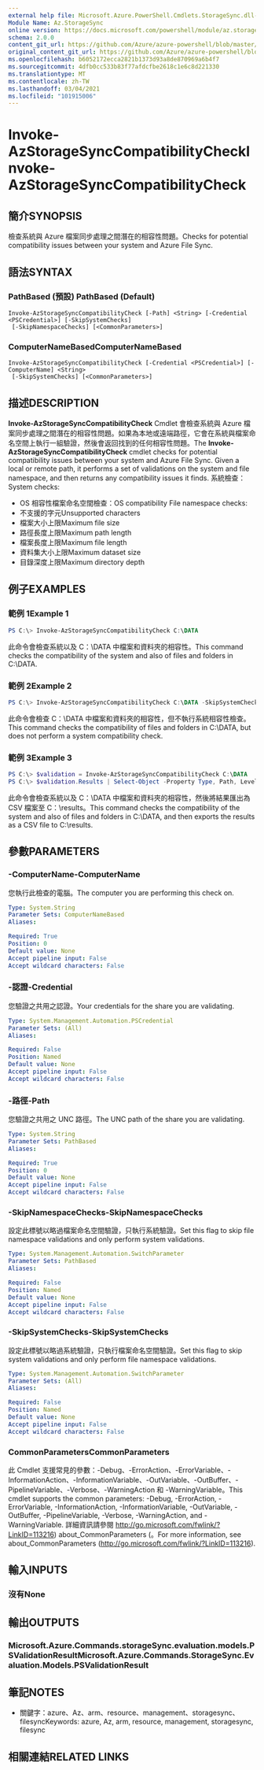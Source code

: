 ```yaml
---
external help file: Microsoft.Azure.PowerShell.Cmdlets.StorageSync.dll-Help.xml
Module Name: Az.StorageSync
online version: https://docs.microsoft.com/powershell/module/az.storagesync/invoke-azstoragesynccompatibilitycheck
schema: 2.0.0
content_git_url: https://github.com/Azure/azure-powershell/blob/master/src/StorageSync/StorageSync/help/Invoke-AzStorageSyncCompatibilityCheck.md
original_content_git_url: https://github.com/Azure/azure-powershell/blob/master/src/StorageSync/StorageSync/help/Invoke-AzStorageSyncCompatibilityCheck.md
ms.openlocfilehash: b6052172ecca2821b1373d93a8de870969a6b4f7
ms.sourcegitcommit: 4dfb0cc533b83f77afdcfbe2618c1e6c8d221330
ms.translationtype: MT
ms.contentlocale: zh-TW
ms.lasthandoff: 03/04/2021
ms.locfileid: "101915006"
---
```

# <span data-ttu-id="8755c-101">Invoke-AzStorageSyncCompatibilityCheck</span><span class="sxs-lookup"><span data-stu-id="8755c-101">Invoke-AzStorageSyncCompatibilityCheck</span></span>

## <span data-ttu-id="8755c-102">簡介</span><span class="sxs-lookup"><span data-stu-id="8755c-102">SYNOPSIS</span></span>
<span data-ttu-id="8755c-103">檢查系統與 Azure 檔案同步處理之間潛在的相容性問題。</span><span class="sxs-lookup"><span data-stu-id="8755c-103">Checks for potential compatibility issues between your system and Azure File Sync.</span></span>

## <span data-ttu-id="8755c-104">語法</span><span class="sxs-lookup"><span data-stu-id="8755c-104">SYNTAX</span></span>

### <span data-ttu-id="8755c-105">PathBased (預設) </span><span class="sxs-lookup"><span data-stu-id="8755c-105">PathBased (Default)</span></span>
```
Invoke-AzStorageSyncCompatibilityCheck [-Path] <String> [-Credential <PSCredential>] [-SkipSystemChecks]
 [-SkipNamespaceChecks] [<CommonParameters>]
```

### <span data-ttu-id="8755c-106">ComputerNameBased</span><span class="sxs-lookup"><span data-stu-id="8755c-106">ComputerNameBased</span></span>
```
Invoke-AzStorageSyncCompatibilityCheck [-Credential <PSCredential>] [-ComputerName] <String>
 [-SkipSystemChecks] [<CommonParameters>]
```

## <span data-ttu-id="8755c-107">描述</span><span class="sxs-lookup"><span data-stu-id="8755c-107">DESCRIPTION</span></span>
<span data-ttu-id="8755c-108">**Invoke-AzStorageSyncCompatibilityCheck** Cmdlet 會檢查系統與 Azure 檔案同步處理之間潛在的相容性問題。如果為本地或遠端路徑，它會在系統與檔案命名空間上執行一組驗證，然後會返回找到的任何相容性問題。</span><span class="sxs-lookup"><span data-stu-id="8755c-108">The **Invoke-AzStorageSyncCompatibilityCheck** cmdlet checks for potential compatibility issues between your system and Azure File Sync. Given a local or remote path, it performs a set of validations on the system and file namespace, and then returns any compatibility issues it finds.</span></span>
<span data-ttu-id="8755c-109">系統檢查：</span><span class="sxs-lookup"><span data-stu-id="8755c-109">System checks:</span></span>
- <span data-ttu-id="8755c-110">OS 相容性檔案命名空間檢查：</span><span class="sxs-lookup"><span data-stu-id="8755c-110">OS compatibility File namespace checks:</span></span>
- <span data-ttu-id="8755c-111">不支援的字元</span><span class="sxs-lookup"><span data-stu-id="8755c-111">Unsupported characters</span></span>
- <span data-ttu-id="8755c-112">檔案大小上限</span><span class="sxs-lookup"><span data-stu-id="8755c-112">Maximum file size</span></span>
- <span data-ttu-id="8755c-113">路徑長度上限</span><span class="sxs-lookup"><span data-stu-id="8755c-113">Maximum path length</span></span>
- <span data-ttu-id="8755c-114">檔案長度上限</span><span class="sxs-lookup"><span data-stu-id="8755c-114">Maximum file length</span></span>
- <span data-ttu-id="8755c-115">資料集大小上限</span><span class="sxs-lookup"><span data-stu-id="8755c-115">Maximum dataset size</span></span>
- <span data-ttu-id="8755c-116">目錄深度上限</span><span class="sxs-lookup"><span data-stu-id="8755c-116">Maximum directory depth</span></span>

## <span data-ttu-id="8755c-117">例子</span><span class="sxs-lookup"><span data-stu-id="8755c-117">EXAMPLES</span></span>

### <span data-ttu-id="8755c-118">範例 1</span><span class="sxs-lookup"><span data-stu-id="8755c-118">Example 1</span></span>
```powershell
PS C:\> Invoke-AzStorageSyncCompatibilityCheck C:\DATA
```

<span data-ttu-id="8755c-119">此命令會檢查系統以及 C：\DATA 中檔案和資料夾的相容性。</span><span class="sxs-lookup"><span data-stu-id="8755c-119">This command checks the compatibility of the system and also of files and folders in C:\DATA.</span></span>

### <span data-ttu-id="8755c-120">範例 2</span><span class="sxs-lookup"><span data-stu-id="8755c-120">Example 2</span></span>
```powershell
PS C:\> Invoke-AzStorageSyncCompatibilityCheck C:\DATA -SkipSystemChecks
```

<span data-ttu-id="8755c-121">此命令會檢查 C：\DATA 中檔案和資料夾的相容性，但不執行系統相容性檢查。</span><span class="sxs-lookup"><span data-stu-id="8755c-121">This command checks the compatibility of files and folders in C:\DATA, but does not perform a system compatibility check.</span></span>

### <span data-ttu-id="8755c-122">範例 3</span><span class="sxs-lookup"><span data-stu-id="8755c-122">Example 3</span></span>
```powershell
PS C:\> $validation = Invoke-AzStorageSyncCompatibilityCheck C:\DATA
PS C:\> $validation.Results | Select-Object -Property Type, Path, Level, Description, Result | Export-Csv -Path C:\results.csv -Encoding utf8
```

<span data-ttu-id="8755c-123">此命令會檢查系統以及 C：\DATA 中檔案和資料夾的相容性，然後將結果匯出為 CSV 檔案至 C：\results。</span><span class="sxs-lookup"><span data-stu-id="8755c-123">This command checks the compatibility of the system and also of files and folders in C:\DATA, and then exports the results as a CSV file to C:\results.</span></span>

## <span data-ttu-id="8755c-124">參數</span><span class="sxs-lookup"><span data-stu-id="8755c-124">PARAMETERS</span></span>

### <span data-ttu-id="8755c-125">-ComputerName</span><span class="sxs-lookup"><span data-stu-id="8755c-125">-ComputerName</span></span>
<span data-ttu-id="8755c-126">您執行此檢查的電腦。</span><span class="sxs-lookup"><span data-stu-id="8755c-126">The computer you are performing this check on.</span></span>

```yaml
Type: System.String
Parameter Sets: ComputerNameBased
Aliases:

Required: True
Position: 0
Default value: None
Accept pipeline input: False
Accept wildcard characters: False
```

### <span data-ttu-id="8755c-127">-認證</span><span class="sxs-lookup"><span data-stu-id="8755c-127">-Credential</span></span>
<span data-ttu-id="8755c-128">您驗證之共用之認證。</span><span class="sxs-lookup"><span data-stu-id="8755c-128">Your credentials for the share you are validating.</span></span>

```yaml
Type: System.Management.Automation.PSCredential
Parameter Sets: (All)
Aliases:

Required: False
Position: Named
Default value: None
Accept pipeline input: False
Accept wildcard characters: False
```

### <span data-ttu-id="8755c-129">-路徑</span><span class="sxs-lookup"><span data-stu-id="8755c-129">-Path</span></span>
<span data-ttu-id="8755c-130">您驗證之共用之 UNC 路徑。</span><span class="sxs-lookup"><span data-stu-id="8755c-130">The UNC path of the share you are validating.</span></span>

```yaml
Type: System.String
Parameter Sets: PathBased
Aliases:

Required: True
Position: 0
Default value: None
Accept pipeline input: False
Accept wildcard characters: False
```

### <span data-ttu-id="8755c-131">-SkipNamespaceChecks</span><span class="sxs-lookup"><span data-stu-id="8755c-131">-SkipNamespaceChecks</span></span>
<span data-ttu-id="8755c-132">設定此標號以略過檔案命名空間驗證，只執行系統驗證。</span><span class="sxs-lookup"><span data-stu-id="8755c-132">Set this flag to skip file namespace validations and only perform system validations.</span></span>

```yaml
Type: System.Management.Automation.SwitchParameter
Parameter Sets: PathBased
Aliases:

Required: False
Position: Named
Default value: None
Accept pipeline input: False
Accept wildcard characters: False
```

### <span data-ttu-id="8755c-133">-SkipSystemChecks</span><span class="sxs-lookup"><span data-stu-id="8755c-133">-SkipSystemChecks</span></span>
<span data-ttu-id="8755c-134">設定此標號以略過系統驗證，只執行檔案命名空間驗證。</span><span class="sxs-lookup"><span data-stu-id="8755c-134">Set this flag to skip system validations and only perform file namespace validations.</span></span>

```yaml
Type: System.Management.Automation.SwitchParameter
Parameter Sets: (All)
Aliases:

Required: False
Position: Named
Default value: None
Accept pipeline input: False
Accept wildcard characters: False
```

### <span data-ttu-id="8755c-135">CommonParameters</span><span class="sxs-lookup"><span data-stu-id="8755c-135">CommonParameters</span></span>
<span data-ttu-id="8755c-136">此 Cmdlet 支援常見的參數：-Debug、-ErrorAction、-ErrorVariable、-InformationAction、-InformationVariable、-OutVariable、-OutBuffer、-PipelineVariable、-Verbose、-WarningAction 和 -WarningVariable。</span><span class="sxs-lookup"><span data-stu-id="8755c-136">This cmdlet supports the common parameters: -Debug, -ErrorAction, -ErrorVariable, -InformationAction, -InformationVariable, -OutVariable, -OutBuffer, -PipelineVariable, -Verbose, -WarningAction, and -WarningVariable.</span></span> <span data-ttu-id="8755c-137">詳細資訊請參閱 http://go.microsoft.com/fwlink/?LinkID=113216) about_CommonParameters (。</span><span class="sxs-lookup"><span data-stu-id="8755c-137">For more information, see about_CommonParameters (http://go.microsoft.com/fwlink/?LinkID=113216).</span></span>

## <span data-ttu-id="8755c-138">輸入</span><span class="sxs-lookup"><span data-stu-id="8755c-138">INPUTS</span></span>

### <span data-ttu-id="8755c-139">沒有</span><span class="sxs-lookup"><span data-stu-id="8755c-139">None</span></span>

## <span data-ttu-id="8755c-140">輸出</span><span class="sxs-lookup"><span data-stu-id="8755c-140">OUTPUTS</span></span>

### <span data-ttu-id="8755c-141">Microsoft.Azure.Commands.storageSync.evaluation.models.PSValidationResult</span><span class="sxs-lookup"><span data-stu-id="8755c-141">Microsoft.Azure.Commands.StorageSync.Evaluation.Models.PSValidationResult</span></span>

## <span data-ttu-id="8755c-142">筆記</span><span class="sxs-lookup"><span data-stu-id="8755c-142">NOTES</span></span>
* <span data-ttu-id="8755c-143">關鍵字：azure、Az、arm、resource、management、storagesync、filesync</span><span class="sxs-lookup"><span data-stu-id="8755c-143">Keywords: azure, Az, arm, resource, management, storagesync, filesync</span></span>

## <span data-ttu-id="8755c-144">相關連結</span><span class="sxs-lookup"><span data-stu-id="8755c-144">RELATED LINKS</span></span>
